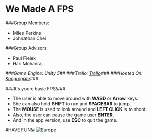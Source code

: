 # We Made A FPS #

###Group Members:
 - Miles Perkins
 - Johnathan Chei

###Group Advisors:
 - Paul Fielek
 - Hari Mohanraj

###_Game Engine: Unity 5_##
###_Trello: [Trello](https://trello.com/b/uL5FKyEm/work-flow)_###
###_Hosted On: [Kongregate](http://www.kongregate.com/games/JCKrazian/we-made-a-fps)_###

###It's youre basic FPS!###
- The user is able to move around with **WASD** or **Arrow** keys.
- She can also hold **SHIFT** to run and **SPACEBAR** to jump.
- The **MOUSE** is used to look around and **LEFT CLICK** is to shoot.
- Also, the user can pause the game user **ENTER**.
- And in the app version, use **ESC** to quit the game.
 
#HAVE FUN!#
![Europe](http://i.ytimg.com/vi/RQfxrwNelQI/maxresdefault.jpg)